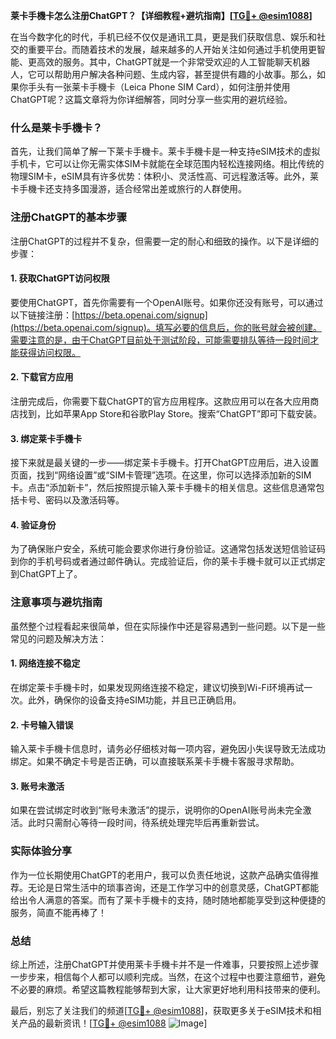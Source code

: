 **莱卡手機卡怎么注册ChatGPT？【详细教程+避坑指南】[[TG💪+ @esim1088](https://t.me/s/esim1088)]**

在当今数字化的时代，手机已经不仅仅是通讯工具，更是我们获取信息、娱乐和社交的重要平台。而随着技术的发展，越来越多的人开始关注如何通过手机使用更智能、更高效的服务。其中，ChatGPT就是一个非常受欢迎的人工智能聊天机器人，它可以帮助用户解决各种问题、生成内容，甚至提供有趣的小故事。那么，如果你手头有一张莱卡手機卡（Leica Phone SIM Card），如何注册并使用ChatGPT呢？这篇文章将为你详细解答，同时分享一些实用的避坑经验。

### 什么是莱卡手機卡？

首先，让我们简单了解一下莱卡手機卡。莱卡手機卡是一种支持eSIM技术的虚拟手机卡，它可以让你无需实体SIM卡就能在全球范围内轻松连接网络。相比传统的物理SIM卡，eSIM具有许多优势：体积小、灵活性高、可远程激活等。此外，莱卡手機卡还支持多国漫游，适合经常出差或旅行的人群使用。

### 注册ChatGPT的基本步骤

注册ChatGPT的过程并不复杂，但需要一定的耐心和细致的操作。以下是详细的步骤：

#### 1. 获取ChatGPT访问权限

要使用ChatGPT，首先你需要有一个OpenAI账号。如果你还没有账号，可以通过以下链接注册：[https://beta.openai.com/signup](https://beta.openai.com/signup)。填写必要的信息后，你的账号就会被创建。需要注意的是，由于ChatGPT目前处于测试阶段，可能需要排队等待一段时间才能获得访问权限。

#### 2. 下载官方应用

注册完成后，你需要下载ChatGPT的官方应用程序。这款应用可以在各大应用商店找到，比如苹果App Store和谷歌Play Store。搜索“ChatGPT”即可下载安装。

#### 3. 绑定莱卡手機卡

接下来就是最关键的一步——绑定莱卡手機卡。打开ChatGPT应用后，进入设置页面，找到“网络设置”或“SIM卡管理”选项。在这里，你可以选择添加新的SIM卡。点击“添加新卡”，然后按照提示输入莱卡手機卡的相关信息。这些信息通常包括卡号、密码以及激活码等。

#### 4. 验证身份

为了确保账户安全，系统可能会要求你进行身份验证。这通常包括发送短信验证码到你的手机号码或者通过邮件确认。完成验证后，你的莱卡手機卡就可以正式绑定到ChatGPT上了。

### 注意事项与避坑指南

虽然整个过程看起来很简单，但在实际操作中还是容易遇到一些问题。以下是一些常见的问题及解决方法：

#### 1. 网络连接不稳定

在绑定莱卡手機卡时，如果发现网络连接不稳定，建议切换到Wi-Fi环境再试一次。此外，确保你的设备支持eSIM功能，并且已正确启用。

#### 2. 卡号输入错误

输入莱卡手機卡信息时，请务必仔细核对每一项内容，避免因小失误导致无法成功绑定。如果不确定卡号是否正确，可以直接联系莱卡手機卡客服寻求帮助。

#### 3. 账号未激活

如果在尝试绑定时收到“账号未激活”的提示，说明你的OpenAI账号尚未完全激活。此时只需耐心等待一段时间，待系统处理完毕后再重新尝试。

### 实际体验分享

作为一位长期使用ChatGPT的老用户，我可以负责任地说，这款产品确实值得推荐。无论是日常生活中的琐事咨询，还是工作学习中的创意灵感，ChatGPT都能给出令人满意的答案。而有了莱卡手機卡的支持，随时随地都能享受到这种便捷的服务，简直不能再棒了！

### 总结

综上所述，注册ChatGPT并使用莱卡手機卡并不是一件难事，只要按照上述步骤一步步来，相信每个人都可以顺利完成。当然，在这个过程中也要注意细节，避免不必要的麻烦。希望这篇教程能够帮到大家，让大家更好地利用科技带来的便利。

最后，别忘了关注我们的频道[[TG💪+ @esim1088](https://t.me/s/esim1088)]，获取更多关于eSIM技术和相关产品的最新资讯！[[TG💪+ @esim1088](https://t.me/s/esim1088) ![Image](https://i.postimg.cc/4NQfJmqS/Snipaste-2025-05-13-00-14-12.png)]